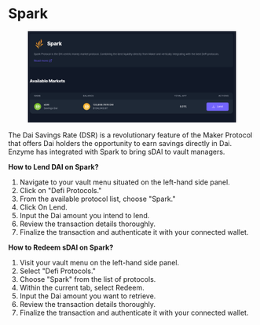 # Spark

<figure><img src="../../../.gitbook/assets/Screenshot from 2023-08-16 15-45-36.png" alt=""><figcaption></figcaption></figure>

The Dai Savings Rate (DSR) is a revolutionary feature of the Maker Protocol that offers Dai holders the opportunity to earn savings directly in Dai. Enzyme has integrated with Spark to bring sDAI to vault managers.&#x20;



**How to Lend DAI on Spark?**

1. Navigate to your vault menu situated on the left-hand side panel.
2. Click on "Defi Protocols."
3. From the available protocol list, choose "Spark."
4. Click On Lend.
5. Input the Dai amount you intend to lend.
6. Review the transaction details thoroughly.
7. Finalize the transaction and authenticate it with your connected wallet.

**How to Redeem sDAI on Spark?**

1. Visit your vault menu on the left-hand side panel.
2. Select "Defi Protocols."
3. Choose "Spark" from the list of protocols.
4. Within the current tab, select Redeem.
5. Input the Dai amount you want to retrieve.
6. Review the transaction details thoroughly.
7. Finalize the transaction and authenticate it with your connected wallet.
